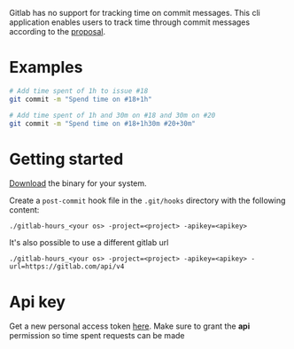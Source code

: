 Gitlab has no support for tracking time on commit messages. This cli application enables users to track time through commit messages according to the [proposal](https://gitlab.com/gitlab-org/gitlab/-/issues/16543#note_259395262).

# Examples

```bash
# Add time spent of 1h to issue #18
git commit -m "Spend time on #18+1h"

# Add time spent of 1h and 30m on #18 and 30m on #20
git commit -m "Spend time on #18+1h30m #20+30m"
```

# Getting started
[Download](https://github.com/TFarla/gitlab-spent-time/releases) the binary for your system.

Create a `post-commit` hook file in the `.git/hooks` directory with the following content:

```
./gitlab-hours_<your os> -project=<project> -apikey=<apikey>
```

It's also possible to use a different gitlab url
```
./gitlab-hours_<your os> -project=<project> -apikey=<apikey> -url=https://gitlab.com/api/v4
```

# Api key
Get a new personal access token [here](https://gitlab.com/-/profile/personal_access_tokens).
Make sure to grant the **api** permission so time spent requests can be made